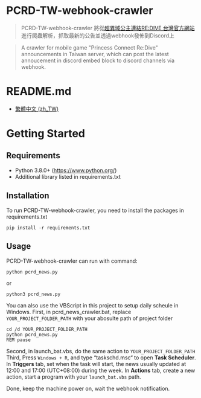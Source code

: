 # PCRD-TW-webhook-crawler
> PCRD-TW-webhook-crawler 將從[超異域公主連結RE:DIVE 台灣官方網站](http://www.princessconnect.so-net.tw/news)進行爬蟲解析，抓取最新的公告並透過webhook發佈到Discord上

> A crawler for mobile game "Princess Connect Re:Dive" announcements in Taiwan server, which can post the latest annoucement in discord embed block to discord channels via webhook.

# README.md
- [繁體中文 (zh_TW)]()

# Getting Started
## Requirements
- Python 3.8.0+ (https://www.python.org/)
- Additional library listed in requirements.txt

## Installation
To run PCRD-TW-webhook-crawler, you need to install the packages in requirements.txt

```
pip install -r requirements.txt
```

## Usage
PCRD-TW-webhook-crawler can run with command:
```
python pcrd_news.py
```
or
```
python3 pcrd_news.py
```

You can also use the VBScript in this project to setup daily scheule in Windows.
First, in pcrd_news_crawler.bat, replace `YOUR_PROJECT_FOLDER_PATH` with your abosulte path of project folder
```
cd /d YOUR_PROJECT_FOLDER_PATH
python pcrd_news.py
REM pause
```
Second, in launch_bat.vbs, do the same action to `YOUR_PROJECT_FOLDER_PATH`
Third, Press `Windows + R`, and type “taskschd.msc“ to open **Task Scheduler**.
In **Triggers** tab, set when the task will start, the news usually updated at 12:00 and 17:00 (UTC+08:00) during the week.
In **Actions** tab, create a new action, start a program with your `launch_bat.vbs` path.

Done, keep the machine power on, wait the webhook notification.
